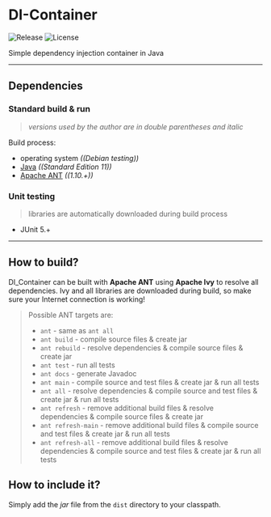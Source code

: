 # DI-Container
![Release](https://img.shields.io/github/v/release/ref-humbold/DI-Container?style=plastic)
![License](https://img.shields.io/github/license/ref-humbold/DI-Container?style=plastic)

Simple dependency injection container in Java

-----

## Dependencies

### Standard build & run
> *versions used by the author are in double parentheses and italic*

Build process:
+ operating system *((Debian testing))*
+ [Java](https://www.oracle.com/technetwork/java/javase/overview/index.html) *((Standard Edition 11))*
+ [Apache ANT](http://ant.apache.org/) *((1.10.+))*

### Unit testing
> libraries are automatically downloaded during build process

+ JUnit 5.+

-----

## How to build?
DI_Container can be built with **Apache ANT** using **Apache Ivy** to resolve all dependencies. Ivy and all libraries are downloaded during build, so make sure your Internet connection is working!

> Possible ANT targets are:
> + `ant` - same as `ant all`
> + `ant build` - compile source files & create jar
> + `ant rebuild` - resolve dependencies & compile source files & create jar
> + `ant test` - run all tests
> + `ant docs` - generate Javadoc
> + `ant main` - compile source and test files & create jar & run all tests
> + `ant all` - resolve dependencies & compile source and test files & create jar & run all tests
> + `ant refresh` - remove additional build files & resolve dependencies & compile source files & create jar
> + `ant refresh-main` - remove additional build files & compile source and test files & create jar & run all tests
> + `ant refresh-all` - remove additional build files & resolve dependencies & compile source and test files & create jar & run all tests

## How to include it?
Simply add the *jar* file from the `dist` directory to your classpath.
